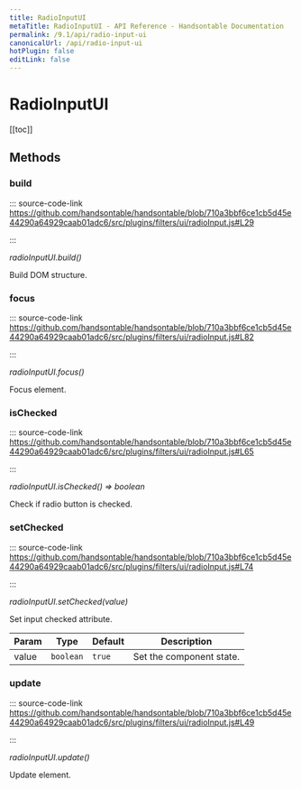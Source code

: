 ```yaml
---
title: RadioInputUI
metaTitle: RadioInputUI - API Reference - Handsontable Documentation
permalink: /9.1/api/radio-input-ui
canonicalUrl: /api/radio-input-ui
hotPlugin: false
editLink: false
---
```


# RadioInputUI

[[toc]]
## Methods

### build
  
::: source-code-link https://github.com/handsontable/handsontable/blob/710a3bbf6ce1cb5d45e44290a64929caab01adc6/src/plugins/filters/ui/radioInput.js#L29

:::

_radioInputUI.build()_

Build DOM structure.



### focus
  
::: source-code-link https://github.com/handsontable/handsontable/blob/710a3bbf6ce1cb5d45e44290a64929caab01adc6/src/plugins/filters/ui/radioInput.js#L82

:::

_radioInputUI.focus()_

Focus element.



### isChecked
  
::: source-code-link https://github.com/handsontable/handsontable/blob/710a3bbf6ce1cb5d45e44290a64929caab01adc6/src/plugins/filters/ui/radioInput.js#L65

:::

_radioInputUI.isChecked() ⇒ boolean_

Check if radio button is checked.



### setChecked
  
::: source-code-link https://github.com/handsontable/handsontable/blob/710a3bbf6ce1cb5d45e44290a64929caab01adc6/src/plugins/filters/ui/radioInput.js#L74

:::

_radioInputUI.setChecked(value)_

Set input checked attribute.


| Param | Type | Default | Description |
| --- | --- | --- | --- |
| value | `boolean` | <code>true</code> | Set the component state. |



### update
  
::: source-code-link https://github.com/handsontable/handsontable/blob/710a3bbf6ce1cb5d45e44290a64929caab01adc6/src/plugins/filters/ui/radioInput.js#L49

:::

_radioInputUI.update()_

Update element.


